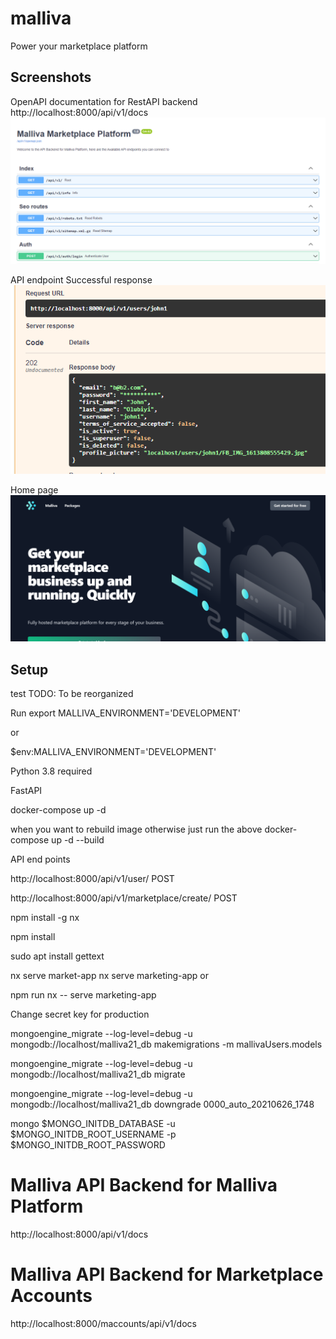 # malliva
Power your marketplace platform

## Screenshots

OpenAPI documentation for RestAPI backend  http://localhost:8000/api/v1/docs
![OpenAPI](https://github.com/malliva/malliva/blob/master/malliva_api_docs.png)

API endpoint Successful response
![API endpoint response](https://github.com/malliva/malliva/blob/master/success_response.png)

Home page
![Home page](https://github.com/malliva/malliva/blob/master/screenshot_home.png)

## Setup
test
TODO: To be reorganized

Run 
export MALLIVA_ENVIRONMENT='DEVELOPMENT'

or 

$env:MALLIVA_ENVIRONMENT='DEVELOPMENT'

Python 3.8 required

FastAPI

docker-compose up -d

when you want to rebuild image otherwise just run the above
docker-compose up -d --build

API end points

http://localhost:8000/api/v1/user/ POST

http://localhost:8000/api/v1/marketplace/create/ POST

npm install -g nx

npm install

sudo apt install gettext

nx serve market-app
nx serve marketing-app or 

npm run nx -- serve marketing-app

Change secret key for production

mongoengine_migrate --log-level=debug -u mongodb://localhost/malliva21_db makemigrations -m mallivaUsers.models

mongoengine_migrate --log-level=debug -u mongodb://localhost/malliva21_db migrate

mongoengine_migrate --log-level=debug -u mongodb://localhost/malliva21_db downgrade 0000_auto_20210626_1748

mongo $MONGO_INITDB_DATABASE -u $MONGO_INITDB_ROOT_USERNAME -p $MONGO_INITDB_ROOT_PASSWORD


# Malliva API Backend for Malliva Platform

http://localhost:8000/api/v1/docs


# Malliva API Backend for Marketplace Accounts
http://localhost:8000/maccounts/api/v1/docs
